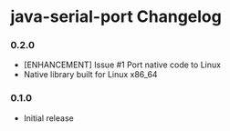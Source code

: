 # java-serial-port Changelog

### 0.2.0

* [ENHANCEMENT] Issue #1 Port native code to Linux
 * Native library built for Linux x86_64

### 0.1.0

* Initial release

